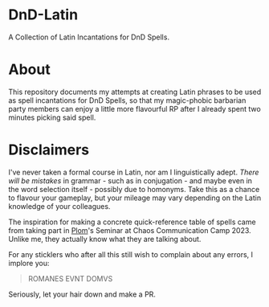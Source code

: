 # DnD-Latin
A Collection of Latin Incantations for DnD Spells.

# About
This repository documents my attempts at creating Latin phrases to be used as spell incantations for DnD Spells, so that my magic-phobic barbarian party members can enjoy a little more flavourful RP after I already spent two minutes picking said spell.

# Disclaimers
I've never taken a formal course in Latin, nor am I linguistically adept. *There will be mistakes* in grammar - such as in conjugation - and maybe even in the word selection itself - possibly due to homonyms. Take this as a chance to flavour your gameplay, but your mileage may vary depending on the Latin knowledge of your colleagues.

The inspiration for making a concrete quick-reference table of spells came from taking part in [Plom](https://www.plomlompom.de/)'s Seminar at Chaos Communication Camp 2023. Unlike me, they actually know what they are talking about.


For any sticklers who after all this still wish to complain about any errors, I implore you:
>ROMANES EVNT DOMVS

Seriously, let your hair down and make a PR.